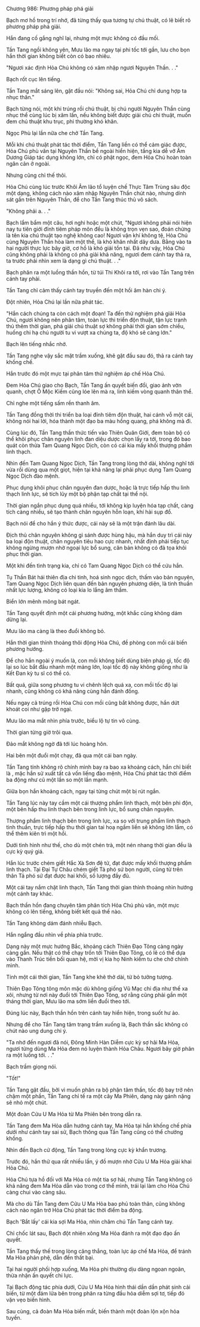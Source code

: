 




Chương 986: Phương pháp phá giải


Bạch mơ hồ trong trí nhớ, đã từng thấy qua tương tự chú thuật, có lẽ biết rõ phương pháp phá giải.

Hắn đang cố gắng nghĩ lại, nhưng một mực không có đầu mối.

Tần Tang ngồi không yên, Mưu lão ma ngay tại phi tốc tới gần, lưu cho bọn hắn thời gian không biết còn có bao nhiêu.

"Ngươi xác định Hỏa Chú không có xâm nhập ngươi Nguyên Thần. . ."

Bạch rốt cục lên tiếng.

Tần Tang mắt sáng lên, gật đầu nói: "Không sai, Hỏa Chú chỉ dung hợp ta nhục thân."

Bạch từng nói, một khi trúng rồi chú thuật, bị chú người Nguyên Thần cùng nhục thể cùng lúc bị xâm lấn, nếu không biết được giải chú chi thuật, muốn đem chú thuật khu trục, phi thường khó khăn.

Ngọc Phù lại lần nữa che chở Tần Tang.

Mỗi khi chú thuật phát tác thời điểm, Tần Tang liền có thể cảm giác được, Hỏa Chú phù văn tại Nguyên Thần bề ngoài hiển hiện, tầng kia dễ vỡ Âm Dương Giáp tác dụng không lớn, chỉ có phật ngọc, đem Hỏa Chú hoàn toàn ngăn cản ở ngoài.

Nhưng cũng chỉ thế thôi.

Hỏa Chú cùng lúc trước Khôi Âm lão tổ luyện chế Thực Tâm Trùng sâu độc một dạng, không cách nào xâm nhập Nguyên Thần chút nào, nhưng dính sát gần trên Nguyên Thần, để cho Tần Tang thúc thủ vô sách.

"Không phải a. . ."

Bạch lẩm bẩm một câu, hơi nghi hoặc một chút, "Ngươi không phải nói hiện nay tu tiên giới đỉnh tiêm pháp môn đều là không trọn vẹn sao, đoán chừng là tên kia chú thuật tạo nghệ không cao! Ngươi vận khí không tệ, Hỏa Chú cùng Nguyên Thần hòa làm một thể, là khó khăn nhất dây dưa. Bằng vào ta hai người thực lực bây giờ, cơ hồ là khó giải tồn tại. Đã như vậy, Hỏa Chú cũng không phải là không có phá giải khả năng, ngươi đem cánh tay thả ra, ta trước phải nhìn xem là dạng gì chú thuật. . ."

Bạch phân ra một luồng thần hồn, từ túi Thi Khôi ra tới, rơi vào Tần Tang trên cánh tay phải.

Tần Tang chỉ cảm thấy cánh tay truyền đến một hồi âm hàn chi ý.

Đột nhiên, Hỏa Chú lại lần nữa phát tác.

"Hắn cách chúng ta còn cách một đoạn! Ta đến thử nghiệm phá giải Hỏa Chú, ngươi không nên phân tâm, toàn lực thi triển độn thuật, tận lực tranh thủ thêm thời gian, phá giải chú thuật sợ không phải thời gian sớm chiều, huống chi hạ chú người tu vi vượt xa chúng ta, độ khó sẽ càng lớn."

Bạch lên tiếng nhắc nhở.

Tần Tang nghe vậy sắc mặt trầm xuống, khẽ gật đầu sau đó, thả ra cánh tay khống chế.

Hắn trước đó một mực tại phân tâm thử nghiệm áp chế Hỏa Chú.

Đem Hỏa Chú giao cho Bạch, Tần Tang ấn quyết biến đổi, giao ảnh vờn quanh, chợt Ô Mộc Kiếm cũng lóe lên mà ra, linh kiếm vòng quanh thân thể.

Chỉ nghe một tiếng sấm rền thanh âm.

Tần Tang đồng thời thi triển ba loại đỉnh tiêm độn thuật, hai cánh vỗ một cái, không nói hai lời, hóa thành một đạo ba màu hồng quang, phá không mà đi.

Cùng lúc đó, Tần Tang thần thức tiến vào Thiên Quân Giới, đem toàn bộ có thể khôi phục chân nguyên linh đan diệu dược chọn lấy ra tới, trong đó bao quát còn thừa Tam Quang Ngọc Dịch, còn có cái kia mấy khối thượng phẩm linh thạch.

Nhìn đến Tam Quang Ngọc Dịch, Tần Tang trong lòng thở dài, không nghĩ tới vừa rồi dùng qua một giọt, hiện tại khả năng lại phải phục dụng Tam Quang Ngọc Dịch đào mệnh.

Phục dụng khôi phục chân nguyên đan dược, hoặc là trực tiếp hấp thu linh thạch linh lực, sẽ tích lũy một bộ phận tạp chất tại thể nội.

Thời gian ngắn phục dụng quá nhiều, tới không kịp luyện hóa tạp chất, càng tích càng nhiều, sẽ tạo thành chân nguyên hỗn loạn, khí hải sụp đổ.

Bạch nói để cho hắn ý thức được, cái này sẽ là một trận đánh lâu dài.

Địch thủ chân nguyên không gì sánh được hùng hậu, mà hắn duy trì cái này ba loại độn thuật, chân nguyên tiêu hao cực nhanh, nhất định phải tiếp tục không ngừng mượn nhờ ngoại lực bổ sung, căn bản không có đả tọa khôi phục thời gian.

Một khi đến tình trạng kia, chỉ có Tam Quang Ngọc Dịch có thể cứu hắn.

Tụ Thần Bát hái thiên địa chi tinh, hoá sinh ngọc dịch, thấm vào bản nguyên, Tam Quang Ngọc Dịch liên quan đến bản nguyên phương diện, là tinh thuần nhất lực lượng, không có loại kia lo lắng âm thầm.

Biển lớn mênh mông bát ngát.

Tần Tang quyết định một cái phương hướng, một khắc cũng không dám dừng lại.

Mưu lão ma càng là theo đuổi không bỏ.

Hắn thời gian thỉnh thoảng thôi động Hỏa Chú, đề phòng con mồi cải biến phương hướng.

Để cho hắn ngoài ý muốn là, con mồi không biết dùng biện pháp gì, tốc độ lại so lúc bắt đầu nhanh một mảng lớn, loại tốc độ này không giống như là Kết Đan kỳ tu sĩ có thể có.

Bất quá, giữa song phương tu vi chênh lệch quá xa, con mồi tốc độ lại nhanh, cũng không có khả năng cùng hắn đánh đồng.

Nếu ngay cả trúng rồi Hỏa Chú con mồi cũng bắt không được, hắn dứt khoát coi như gặp trở ngại.

Mưu lão ma mắt nhìn phía trước, biểu lộ tự tin vô cùng.

Thời gian từng giờ trôi qua.

Đảo mắt không ngờ đã tới lúc hoàng hôn.

Hai bên một đuổi một chạy, đã qua một cái ban ngày.

Tần Tang tính không rõ chính mình bay ra bao xa khoảng cách, hắn chỉ biết là , mặc hắn sử xuất tất cả vốn liếng đào mệnh, Hỏa Chú phát tác thời điểm ba động như cũ một lần so một lần mạnh.

Giữa bọn hắn khoảng cách, ngay tại từng chút một bị rút ngắn.

Tần Tang lúc này tay cầm một cái thượng phẩm linh thạch, một bên phi độn, một bên hấp thu linh thạch bên trong linh lực, bổ sung chân nguyên.

Thượng phẩm linh thạch bên trong linh lực, xa so với trung phẩm linh thạch tinh thuần, trực tiếp hấp thu thời gian tai hoạ ngầm liền sẽ không lớn lắm, có thể thêm kiên trì một hồi.

Dưới tình hình như thế, cho dù một chén trà, một nén nhang thời gian đều là cực kỳ quý giá.

Hắn lúc trước chém giết Hắc Xà Sơn đệ tử, đạt được mấy khối thượng phẩm linh thạch. Tại Đại Tự Châu chém giết Tả phó sứ bọn người, cũng từ trên thân Tả phó sứ đạt được hai khối, số lượng đầy đủ.

Một cái tay nắm chặt linh thạch, Tần Tang thời gian thỉnh thoảng nhìn hướng một cánh tay khác.

Bạch thần hồn đang chuyên tâm phân tích Hỏa Chú phù văn, một mực không có lên tiếng, không biết kết quả thế nào.

Tần Tang không dám đánh nhiễu Bạch.

Hắn ngẩng đầu nhìn về phía phía trước.

Dạng này một mực hướng Bắc, khoảng cách Thiên Đạo Tông càng ngày càng gần. Nếu thật có thể chạy trốn tới Thiên Đạo Tông, có lẽ có thể dựa vào Thanh Trúc tiền bối quan hệ, mời vị kia họ Ninh kiếm tu che chở chính mình.

Tính một cái thời gian, Tần Tang khe khẽ thở dài, từ bỏ tưởng tượng.

Thiên Đạo Tông tông môn mặc dù không giống Vũ Mạc chi địa như thế xa xôi, nhưng từ nơi này đuổi tới Thiên Đạo Tông, sợ rằng cũng phải gần một tháng thời gian, Mưu lão ma sớm liền đuổi theo tới.

Đúng lúc này, Bạch thần hồn trên cánh tay hiển hiện, trong suốt hư ảo.

Nhưng để cho Tần Tang tâm trạng trầm xuống là, Bạch thần sắc không có chút nào ung dung chi ý.

"Ta nhớ đến ngươi đã nói, Đông Minh Hàn Diễm cực kỳ sợ hãi Ma Hỏa, ngươi từng dùng Ma Hỏa đem nó luyện thành Hỏa Châu. Ngươi bây giờ phân ra một luồng tới. . ."

Bạch trầm giọng nói.

"Tốt!"

Tần Tang gật đầu, bởi vì muốn phân ra bộ phận tâm thần, tốc độ bay trở nên chậm một phần, Tần Tang chỉ tế ra một cây Ma Phiên, dạng này gánh nặng sẽ nhỏ một chút.

Một đoàn Cửu U Ma Hỏa từ Ma Phiên bên trong dẫn ra.

Tần Tang đem Ma Hỏa dẫn hướng cánh tay, Ma Hỏa tại hắn khống chế phía dưới như cánh tay sai sử, Bạch thông qua Tần Tang cũng có thể chưởng khống.

Nhìn đến Bạch cử động, Tần Tang trong lòng cực kỳ khẩn trương.

Trước đó, hắn thử qua rất nhiều lần, ý đồ mượn nhờ Cửu U Ma Hỏa giải khai Hỏa Chú.

Hỏa Chú tựa hồ đối với Ma Hỏa có một tia sợ hãi, nhưng Tần Tang không có khả năng đem Ma Hỏa dẫn vào trong cơ thể mình, trái lại làm cho Hỏa Chú càng chui vào càng sâu.

Mà cho dù Tần Tang đem Cửu U Ma Hỏa bao phủ toàn thân, cũng không cách nào ngăn trở Hỏa Chú phát tác thời điểm ba động.

Bạch 'Bắt lấy' cái kia sợi Ma Hỏa, nhìn chăm chú Tần Tang cánh tay.

Chỉ chốc lát sau, Bạch đột nhiên xông Ma Hỏa đánh ra một đạo đạo ấn quyết.

Tần Tang thấy thế trong lòng căng thẳng, toàn lực áp chế Ma Hỏa, để tránh Ma Hỏa phản phệ, dẫn đến thất bại.

Tại hai người phối hợp xuống, Ma Hỏa phi thường dịu dàng ngoan ngoãn, thừa nhận ấn quyết chi lực.

Tại Bạch động tác phía dưới, Cửu U Ma Hỏa hình thái dần dần phát sinh cải biến, từ một đám lửa bên trong phân ra từng đầu hỏa diễm sợi tơ, tiếp đó vặn vẹo biến hình.

Sau cùng, cả đoàn Ma Hỏa biến mất, biến thành một đoàn lộn xộn hỏa tuyến.




